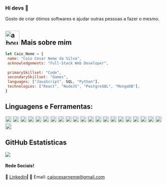 ### Hi devs 👋

Gosto de criar ótimos softwares e ajudar outras pessoas a fazer o mesmo.

## <img width="45" alt="about" src="https://raw.github.com/elizarov/elizarov/master/about.png"> Mais sobre mim
<!--
<img align="right" width="300" src="https://i2.wp.com/allhtaccess.info/wp-content/uploads/2018/03/programming.gif?fit=1281%2C716&ssl=1" />
-->
```javascript
let Caio_Neme = {
 name: "Caio Cesar Neme da Silva",
 acknowledgements: "Full-Stack Web Developer",
 
 primarySkillset: "Code",
 secondarySkillset: "Games",
 languages: ["JavaScript", SQL, "Python"],
 technologies: ["React", "NodeJS", "PostgreSQL", "MongoDB"],
}
```

## **Linguagens e Ferramentas:**  

<code><img height="20" src="https://img.shields.io/badge/JavaScript-323330?style=for-the-badge&logo=javascript&logoColor=F7DF1E"/></code>
<code><img height="20" src="https://img.shields.io/badge/TypeScript-007ACC?style=for-the-badge&logo=typescript&logoColor=white"/></code>
<code><img height="20" src="https://img.shields.io/badge/Python-FFD43B?style=for-the-badge&logo=python&logoColor=blue"/></code>
<code><img height="20" src="https://img.shields.io/badge/Node%20js-339933?style=for-the-badge&logo=nodedotjs&logoColor=white"/></code>
<code><img height="20" src="https://img.shields.io/badge/React-20232A?style=for-the-badge&logo=react&logoColor=61DAFB"/></code>
<code><img height="20" src="	https://img.shields.io/badge/HTML5-E34F26?style=for-the-badge&logo=html5&logoColor=white"/></code>
<code><img height="20" src="https://img.shields.io/badge/CSS3-1572B6?style=for-the-badge&logo=css3&logoColor=white"/></code>
<code><img height="20" src="https://img.shields.io/badge/axios-671ddf?&style=for-the-badge&logo=axios&logoColor=white"/></code>
<code><img height="20" src="https://img.shields.io/badge/Insomnia-5849be?style=for-the-badge&logo=Insomnia&logoColor=white"/></code>
<code><img height="20" src="https://img.shields.io/badge/npm-CB3837?style=for-the-badge&logo=npm&logoColor=white"/></code>
<code><img height="20" src="https://img.shields.io/badge/redis-CC0000.svg?&style=for-the-badge&logo=redis&logoColor=white"/></code>
<code><img height="20" src="https://img.shields.io/badge/ts--node-3178C6?style=for-the-badge&logo=ts-node&logoColor=white"/></code>
<code><img height="20" src="https://img.shields.io/badge/Vite-B73BFE?style=for-the-badge&logo=vite&logoColor=FFD62E"/></code>
<code><img height="20" src="https://img.shields.io/badge/PostgreSQL-316192?style=for-the-badge&logo=postgresql&logoColor=white"/></code>
<code><img height="20" src="https://img.shields.io/badge/MongoDB-4EA94B?style=for-the-badge&logo=mongodb&logoColor=white"/></code>
<code><img height="20" src="https://img.shields.io/badge/Linux-FCC624?style=for-the-badge&logo=linux&logoColor=black"/></code>
<code><img height="20" src="https://img.shields.io/badge/Ubuntu-E95420?style=for-the-badge&logo=ubuntu&logoColor=white"/></code>
<code><img height="20" src="https://img.shields.io/badge/iOS-000000?style=for-the-badge&logo=ios&logoColor=white"/></code>
<code><img height="20" src="https://img.shields.io/badge/Windows-0078D6?style=for-the-badge&logo=windows&logoColor=white"/></code>
<code><img height="20" src="https://img.shields.io/badge/Windows_11-0078d4?style=for-the-badge&logo=windows-11&logoColor=white"/></code>
<code><img height="20" src="https://img.shields.io/badge/Arduino-00979D?style=for-the-badge&logo=Arduino&logoColor=white"/></code>
<code><img height="20" src="https://img.shields.io/badge/GIT-E44C30?style=for-the-badge&logo=git&logoColor=white"/></code>

<!--
<code><img height="20" src=""/></code>
<code><img height="20" src=""/></code>
-->


## **GitHub Estatísticas**

<img align="center" src="https://github-readme-stats.vercel.app/api/top-langs/?username=CaioNeme&theme=dark&hide_langs_below=1" />


<!--
<a href="https://github.com/Gurupreet">
 <img align="center" src="https://github-readme-stats.vercel.app/api?username=CaioNeme&show_icons=true&theme=dracula&line_height=27" alt="**SEU NOME** github stats"/>
</a>
-->

[linkedin]: https://www.linkedin.com/in/caio-neme/

<br>

#### Rede Sociais!

👔 [Linkedin][linkedin]**|** 
📧 Email: caiocesarneme@gmail.com

<!-- https://github.com/iuricode/readme-template/blob/main/profile/profile7.md?plain=1 -->
